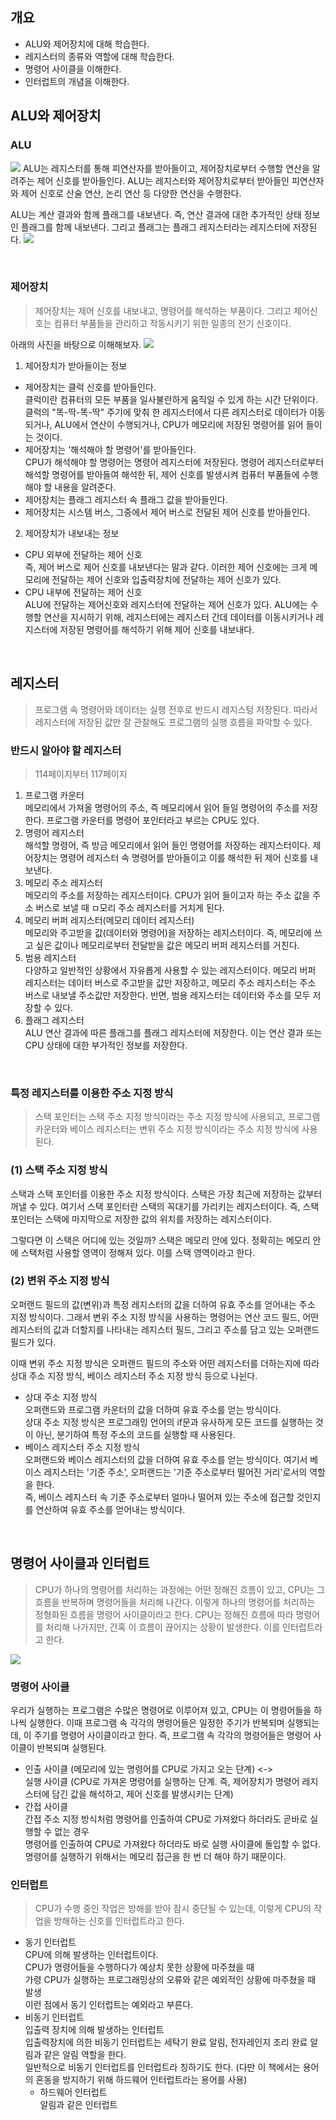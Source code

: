 ## 개요

- ALU와 제어장치에 대해 학습한다.
- 레지스터의 종류와 역할에 대해 학습한다.
- 명령어 사이클을 이해한다.
- 인터럽트의 개념을 이해한다.

## ALU와 제어장치

### ALU

<img src="./image/1.jpg" />
ALU는 레지스터를 통해 피연산자를 받아들이고, 제어장치로부터 수행할 연산을 알려주는 제어 신호를 받아들인다. ALU는 레지스터와 제어장치로부터 받아들인 피연산자와 제어 신호로 산술 연산, 논리 연산 등 다양한 연산을 수행한다.

<br/>

ALU는 계산 결과와 함께 플래그를 내보낸다. 즉, 연산 결과에 대한 추가적인 상태 정보인 플래그를 함께 내보낸다. 그리고 플래그는 플래그 레지스터라는 레지스터에 저장된다.
<img src="./image/2.jpg" />

<br>

### 제어장치

> 제어장치는 제어 신호를 내보내고, 명령어를 해석하는 부품이다. 그리고 제어신호는 컴퓨터 부품들을 관리하고 작동시키기 위한 일종의 전기 신호이다.

아래의 사진을 바탕으로 이해해보자.
<img src="./image/3.jpg" />

1. 제어장치가 받아들이는 정보

- 제어장치는 클럭 신호를 받아들인다.  
  클럭이란 컴퓨터의 모든 부품을 일사불란하게 움직일 수 있게 하는 시간 단위이다.클럭의 "똑-딱-똑-딱" 주기에 맞춰 한 레지스터에서 다른 레지스터로 데이터가 이동되거나, ALU에서 연산이 수행되거나, CPU가 메모리에 저장된 명령어를 읽어 들이는 것이다.
- 제어장치는 '해석해야 할 명령어'를 받아들인다.  
  CPU가 해석해야 할 명령어는 명령어 레지스터에 저장된다. 명령어 레지스터로부터 해석할 명령어를 받아들여 해석한 뒤, 제어 신호를 발생시켜 컴퓨터 부품들에 수행해야 할 내용을 알려준다.
- 제어장치는 플래그 레지스터 속 플래그 값을 받아들인다.
- 제어장치는 시스템 버스, 그중에서 제어 버스로 전달된 제어 신호를 받아들인다.

2. 제어장치가 내보내는 정보

- CPU 외부에 전달하는 제어 신호  
  즉, 제어 버스로 제어 신호를 내보낸다는 말과 같다. 이러한 제어 신호에는 크게 메모리에 전달하는 제어 신호와 입출력장치에 전달하는 제어 신호가 있다.
- CPU 내부에 전달하는 제어 신호  
  ALU에 전달하는 제어신호와 레지스터에 전달하는 제어 신호가 있다. ALU에는 수행할 연산을 지시하기 위해, 레지스터에는 레지스터 간데 데이터를 이동시키거나 레지스터에 저장된 명령어를 해석하기 위해 제어 신호를 내보내다.

<br/>

## 레지스터

> 프로그램 속 명령어와 데이터는 실행 전후로 반드시 레지스텅 저장된다. 따라서 레지스터에 저장된 값만 잘 관찰해도 프로그램의 실행 흐름을 파악할 수 있다.

### 반드시 알아야 할 레지스터

> 114페이지부터 117페이지

1. 프로그램 카운터  
   메모리에서 가져올 명령어의 주소, 즉 메모리에서 읽어 들일 명령어의 주소를 저장한다. 프로그램 카운터를 명령어 포인터라고 부르는 CPU도 있다.
2. 명령어 레지스터  
   해석할 명령어, 즉 방금 메모리에서 읽어 들인 명령어를 저장하는 레지스터이다. 제어장치는 명령어 레지스터 속 명령어를 받아들이고 이를 해석한 뒤 제어 신호를 내보낸다.
3. 메모리 주소 레지스터  
   메모리의 주소를 저장하는 레지스터이다. CPU가 읽어 들이고자 하는 주소 값을 주소 버스로 보낼 때 ㅁ모리 주소 레지스터를 거치게 된다.
4. 메모리 버퍼 레지스터(메모리 데이터 레지스터)  
   메모리와 주고받을 값(데이터와 명령어)을 저장하는 레지스터이다. 즉, 메모리에 쓰고 싶은 값이나 메모리로부터 전달받을 값은 메모리 버퍼 레지스터를 거친다.
5. 범용 레지스터  
   다양하고 일반적인 상황에서 자유롭게 사용할 수 있는 레지스터이다. 메모리 버퍼 레지스터는 데이터 버스로 주고받을 값만 저장하고, 메모리 주소 레지스터는 주소 버스로 내보낼 주소값만 저장한다. 반면, 범용 레지스터는 데이터와 주소를 모두 저장할 수 있다.
6. 플래그 레지스터  
   ALU 연산 결과에 따른 플래그를 플래그 레지스터에 저장한다. 이는 연산 결과 또는 CPU 상태에 대한 부가적인 정보를 저장한다.

<br/>

### 특정 레지스터를 이용한 주소 지정 방식

> 스택 포인터는 스택 주소 지정 방식이라는 주소 지정 방식에 사용되고, 프로그램 카운터와 베이스 레지스터는 변위 주소 지정 방식이라는 주소 지정 방식에 사용된다.

### (1) 스택 주소 지정 방식

스택과 스택 포인터를 이용한 주소 지정 방식이다. 스택은 가장 최근에 저장하는 값부터 꺼낼 수 있다. 여기서 스택 포인터란 스택의 꼭대기를 가리키는 레지스터이다. 즉, 스택 포인터는 스택에 마지막으로 저장한 값의 위치를 저장하는 레지스터이다.

그렇다면 이 스택은 어디에 있는 것일까? 스택은 메모리 안에 있다. 정확히는 메모리 안에 스택처럼 사용할 영역이 정해져 있다. 이를 스택 영역이라고 한다.

### (2) 변위 주소 지정 방식

오퍼랜드 필드의 값(변위)과 특정 레지스터의 값을 더하여 유효 주소를 얻어내는 주소 지정 방식이다. 그래서 변위 주소 지정 방식을 사용하는 명령어는 연산 코드 필드, 어떤 레지스터의 값과 더할지를 나타내는 레지스터 필드, 그리고 주소를 담고 있는 오퍼랜드 필드가 있다.

이때 변위 주소 지정 방식은 오퍼랜드 필드의 주소와 어떤 레지스터를 더하는지에 따라 상대 주소 지정 방식, 베이스 레지스터 주소 지정 방식 등으로 나뉜다.

- 상대 주소 지정 방식  
  오퍼랜드와 프로그램 카운터의 값을 더하여 유효 주소를 얻는 방식이다.  
  상대 주소 지정 방식은 프로그래밍 언어의 if문과 유사하게 모든 코드를 실행하는 것이 아닌, 분기하여 특정 주소의 코드를 실행할 때 사용된다.
- 베이스 레지스터 주소 지정 방식  
  오퍼랜드와 베이스 레지스터의 값을 더하여 유효 주소를 얻는 방식이다. 여기서 베이스 레지스터는 '기준 주소', 오퍼랜드는 '기준 주소로부터 떨어진 거리'로서의 역할을 한다.  
  즉, 베이스 레지스터 속 기준 주소로부터 얼마나 떨어져 있는 주소에 접근할 것인지를 연산하여 유효 주소를 얻어내는 방식이다.

<br>

## 명령어 사이클과 인터럽트

> CPU가 하나의 명령어를 처리하는 과정에는 어떤 정해진 흐름이 있고, CPU는 그 흐름을 반복하며 명령어들을 처리해 나간다. 이렇게 하나의 명령어를 처리하는 정형화된 흐름을 명령어 사이클이라고 한다. CPU는 정해진 흐름에 따라 명령어를 처리해 나가지만, 간혹 이 흐름이 끊어지는 상황이 발생한다. 이를 인터럽트라고 한다.

<img src="./image/4.jpg" />

### 명령어 사이클

우리가 실행하는 프로그램은 수많은 명령어로 이루어져 있고, CPU는 이 명령어들을 하나씩 실행한다. 이때 프로그램 속 각각의 명령어들은 일정한 주기가 반복되며 실행되는데, 이 주기를 명령어 사이클이라고 한다. 즉, 프로그램 속 각각의 명령어들은 명령어 사이클이 반복되며 실행된다.

- 인출 사이클 (메모리에 있는 명령어를 CPU로 가지고 오는 단계) <->  
  실행 사이클 (CPU로 가져온 명령어를 실행하는 단계. 즉, 제어장치가 명령어 레지스터에 담긴 값을 해석하고, 제어 신호를 발생시키는 단계)
- 간접 사이클  
  간접 주소 지정 방식처럼 명령어를 인출하여 CPU로 가져왔다 하더라도 곧바로 실행할 수 없는 경우  
  명령어를 인출하여 CPU로 가져왔다 하더라도 바로 실행 사이클에 돌입할 수 없다. 명령어를 실행하기 위해서는 메모리 접근을 한 번 더 해야 하기 때문이다.

### 인터럽트

> CPU가 수행 중인 작업은 방해를 받아 잠시 중단될 수 있는데, 이렇게 CPU의 작업을 방해하는 신호를 인터럽트라고 한다.

- 동기 인터럽트  
  CPU에 의해 발생하는 인터럽트이다.  
  CPU가 명령어들을 수행하다가 예상치 못한 상황에 마주쳤을 때  
  가령 CPU가 실행하는 프로그래밍상의 오류와 같은 예외적인 상황에 마주쳤을 때 발생  
  이런 점에서 동기 인터럽트는 예외라고 부른다.
- 비동기 인터럽트  
  입출력 장치에 의해 발생하는 인터럽트  
  입출력장치에 의한 비동기 인터럽트는 세탁기 완료 알림, 전자레인지 조리 완료 알림과 같은 알림 역할을 한다.  
  일반적으로 비동기 인터럽트를 인터럽트라 칭하기도 한다. (다만 이 책에서는 용어의 혼동을 방지하기 위해 하드웨어 인터럽트라는 용어를 사용)
  - 하드웨어 인터럽트  
    알림과 같은 인터럽트

